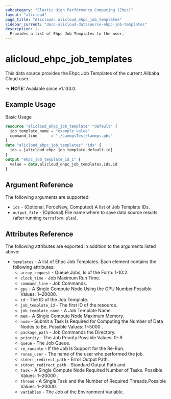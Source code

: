 ```yaml
---
subcategory: "Elastic High Performance Computing (Ehpc)"
layout: "alicloud"
page_title: "Alicloud: alicloud_ehpc_job_templates"
sidebar_current: "docs-alicloud-datasource-ehpc-job-templates"
description: |-
  Provides a list of Ehpc Job Templates to the user.
---
```


# alicloud_ehpc_job_templates

This data source provides the Ehpc Job Templates of the current Alibaba Cloud user.

-> **NOTE:** Available since v1.133.0.

## Example Usage

Basic Usage

```terraform
resource "alicloud_ehpc_job_template" "default" {
  job_template_name = "example_value"
  command_line      = "./LammpsTest/lammps.pbs"
}
data "alicloud_ehpc_job_templates" "ids" {
  ids = [alicloud_ehpc_job_template.default.id]
}
output "ehpc_job_template_id_1" {
  value = data.alicloud_ehpc_job_templates.ids.id
}


```

## Argument Reference

The following arguments are supported:

* `ids` - (Optional, ForceNew, Computed)  A list of Job Template IDs.
* `output_file` - (Optional) File name where to save data source results (after running `terraform plan`).

## Attributes Reference

The following attributes are exported in addition to the arguments listed above:

* `templates` - A list of Ehpc Job Templates. Each element contains the following attributes:
	* `array_request` - Queue Jobs, Is of the Form: 1-10:2.
	* `clock_time` - Job Maximum Run Time.
	* `command_line` - Job Commands.
	* `gpu` - A Single Compute Node Using the GPU Number.Possible Values: 1~20000.
	* `id` - The ID of the Job Template.
	* `job_template_id` - The first ID of the resource.
	* `job_template_name` - A Job Template Name.
	* `mem` - A Single Compute Node Maximum Memory.
	* `node` - Submit a Task Is Required for Computing the Number of Data Nodes to Be. Possible Values: 1~5000 .
	* `package_path` - Job Commands the Directory.
	* `priority` - The Job Priority.Possible Values: 0~9.
	* `queue` - The Job Queue.
	* `re_runable` - If the Job Is Support for the Re-Run.
	* `runas_user` - The name of the user who performed the job.
	* `stderr_redirect_path` - Error Output Path.
	* `stdout_redirect_path` - Standard Output Path and.
	* `task` - A Single Compute Node Required Number of Tasks. Possible Values: 1~20000 .
	* `thread` - A Single Task and the Number of Required Threads.Possible Values: 1~20000.
	* `variables` - The Job of the Environment Variable.
